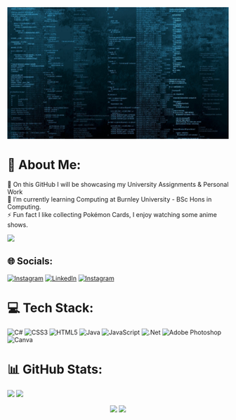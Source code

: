 <img src="https://github.com/MartinKonecny100128860/MartinKonecny100128860/blob/main/lll.PNG" width="1250" height="300">


# 💫 About Me:
🔭 On this GitHub I will be showcasing my University Assignments & Personal Work<br>🌱 I’m currently learning Computing at Burnley University - BSc Hons in Computing.<br>⚡ Fun fact I like collecting Pokémon Cards, I enjoy watching some anime shows.

[![](https://visitcount.itsvg.in/api?id=MartinKonecny100128860&icon=6&color=6)](https://visitcount.itsvg.in)

## 🌐 Socials:
[![Instagram](https://img.shields.io/badge/Instagram-%23E4405F.svg?logo=Instagram&logoColor=white)](https://instagram.com/mkcardss) [![LinkedIn](https://img.shields.io/badge/LinkedIn-%230077B5.svg?logo=linkedin&logoColor=white)](https://linkedin.com/in/martin-konecny-624b93223) [![Instagram](https://img.shields.io/badge/MAL-MyAnimeList-blue)](https://myanimelist.net/profile/GhostMSx)

# 💻 Tech Stack:
![C#](https://img.shields.io/badge/c%23-%23239120.svg?style=for-the-badge&logo=c-sharp&logoColor=white) ![CSS3](https://img.shields.io/badge/css3-%231572B6.svg?style=for-the-badge&logo=css3&logoColor=white) ![HTML5](https://img.shields.io/badge/html5-%23E34F26.svg?style=for-the-badge&logo=html5&logoColor=white) ![Java](https://img.shields.io/badge/java-%23ED8B00.svg?style=for-the-badge&logo=java&logoColor=white) ![JavaScript](https://img.shields.io/badge/javascript-%23323330.svg?style=for-the-badge&logo=javascript&logoColor=%23F7DF1E) ![.Net](https://img.shields.io/badge/.NET-5C2D91?style=for-the-badge&logo=.net&logoColor=white) ![Adobe Photoshop](https://img.shields.io/badge/adobephotoshop-%2331A8FF.svg?style=for-the-badge&logo=adobephotoshop&logoColor=white) ![Canva](https://img.shields.io/badge/Canva-%2300C4CC.svg?style=for-the-badge&logo=Canva&logoColor=white)
# 📊 GitHub Stats:
![](https://github-readme-stats.vercel.app/api?username=MartinKonecny100128860&theme=tokyonight&hide_border=false&include_all_commits=true&count_private=true) ![](https://github-readme-streak-stats.herokuapp.com/?user=MartinKonecny100128860&theme=tokyonight&hide_border=false)<br/>

<p align="center">
<img height="180em" src="https://github-readme-stats.vercel.app/api?username=MartinKonecny100128860&theme=tokyonight&hide_border=false&include_all_commits=true&count_private=true" align = "center"/>
<img height="180em" src="https://github-readme-streak-stats.herokuapp.com/?user=MartinKonecny100128860&theme=tokyonight&hide_border=false" align = "center"/>
</p>
